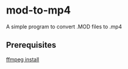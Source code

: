 # mod-to-mp4
A simple program to convert .MOD files to .mp4

## Prerequisites
[ffmpeg install]("https://www.ffmpeg.org/download.html")
